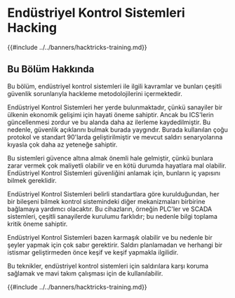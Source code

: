 # Endüstriyel Kontrol Sistemleri Hacking

{{#include ../../banners/hacktricks-training.md}}

## Bu Bölüm Hakkında

Bu bölüm, endüstriyel kontrol sistemleri ile ilgili kavramlar ve bunları çeşitli güvenlik sorunlarıyla hackleme metodolojilerini içermektedir.

Endüstriyel Kontrol Sistemleri her yerde bulunmaktadır, çünkü sanayiler bir ülkenin ekonomik gelişimi için hayati öneme sahiptir. Ancak bu ICS'lerin güncellenmesi zordur ve bu alanda daha az ilerleme kaydedilmiştir. Bu nedenle, güvenlik açıklarını bulmak burada yaygındır. Burada kullanılan çoğu protokol ve standart 90'larda geliştirilmiştir ve mevcut saldırı senaryolarına kıyasla çok daha az yeteneğe sahiptir.

Bu sistemleri güvence altına almak önemli hale gelmiştir, çünkü bunlara zarar vermek çok maliyetli olabilir ve en kötü durumda hayatlara mal olabilir. Endüstriyel Kontrol Sistemleri güvenliğini anlamak için, bunların iç yapısını bilmek gereklidir.

Endüstriyel Kontrol Sistemleri belirli standartlara göre kurulduğundan, her bir bileşeni bilmek kontrol sistemindeki diğer mekanizmaları birbirine bağlamaya yardımcı olacaktır. Bu cihazların, örneğin PLC'ler ve SCADA sistemleri, çeşitli sanayilerde kurulumu farklıdır; bu nedenle bilgi toplama kritik öneme sahiptir.

Endüstriyel Kontrol Sistemleri bazen karmaşık olabilir ve bu nedenle bir şeyler yapmak için çok sabır gerektirir. Saldırı planlamadan ve herhangi bir istismar geliştirmeden önce keşif ve keşif yapmakla ilgilidir.

Bu teknikler, endüstriyel kontrol sistemleri için saldırılara karşı koruma sağlamak ve mavi takım çalışması için de kullanılabilir.

{{#include ../../banners/hacktricks-training.md}}
